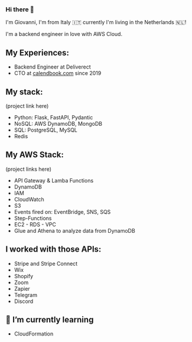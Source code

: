 ### Hi there 👋

I'm Giovanni, I'm from Italy 🇮🇹 currently I'm living in the Netherlands 🇳🇱! 

I'm a backend engineer in love with AWS Cloud.

## My Experiences:

- Backend Engineer at Deliverect 
- CTO at [calendbook.com](https://calendbook.com) since 2019

## My stack:
(project link here)
- Python: Flask,  FastAPI, Pydantic 
- NoSQL: AWS DynamoDB, MongoDB 
- SQL: PostgreSQL, MySQL 
- Redis

## My AWS Stack: 
(project links here)
- API Gateway & Lamba Functions 
- DynamoDB
- IAM 
- CloudWatch
- S3 
- Events fired on: EventBridge, SNS, SQS
- Step-Functions 
- EC2 - RDS - VPC 
- Glue and Athena to analyze data from DynamoDB


## I worked with those APIs: 
- Stripe and Stripe Connect
- Wix
- Shopify
- Zoom 
- Zapier
- Telegram 
- Discord


## 🌱 I’m currently learning 

- CloudFormation 

